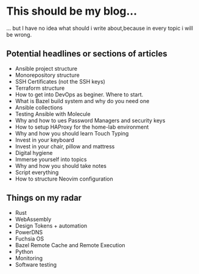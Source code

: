 # This should be my blog...

... but I have no idea what should i write about,because in every topic i will be wrong.

## Potential headlines or sections of articles

- Ansible project structure
- Monorepository structure
- SSH Certificates (not the SSH keys)
- Terraform structure
- How to get into DevOps as beginer. Where to start.
- What is Bazel build system and why do you need one
- Ansible collections
- Testing Ansible with Molecule
- Why and how to ues Password Managers and security keys
- How to setup HAProxy for the home-lab environment
- Why and how you should learn Touch Typing
- Invest in your keyboard
- Invest in your chair, pillow and mattress
- Digital hygiene
- Immerse yourself into topics
- Why and how you should take notes
- Script everything
- How to structure Neovim configuration

## Things on my radar

- Rust
- WebAssembly
- Design Tokens + automation
- PowerDNS
- Fuchsia OS
- Bazel Remote Cache and Remote Execution
- Python
- Monitoring
- Software testing
